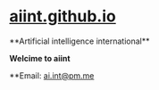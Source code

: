 <h1><a href="https://aiint.github.io/">aiint.github.io</a></h1>
**Artificial intelligence international**

**Welcime to aiint**

**Email: ai.int@pm.me
